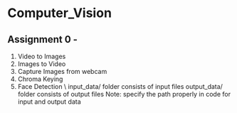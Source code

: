 # Computer_Vision

## Assignment 0 -
1. Video to Images
2. Images to Video
3. Capture Images from webcam
4. Chroma Keying
5. Face Detection \\
input_data/ folder consists of input files
output_data/ folder consists of output files
Note: specify the path properly in code for input and output data

